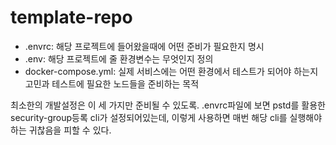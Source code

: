# template-repo
-  .envrc: 해당 프로젝트에 들어왔을때에 어떤 준비가 필요한지 명시
-  .env: 해당 프로젝트에 줄 환경변수는 무엇인지 정의
-  docker-compose.yml: 실제 서비스에는 어떤 환경에서 테스트가 되어야 하는지고민과 테스트에 필요한 노드들을 준비하는 목적

최소한의 개발설정은 이 세 가지만 준비될 수 있도록.
.envrc파일에 보면 pstd를 활용한 security-group등록 cli가 설정되어있는데, 이렇게 사용하면 매번 해당 cli를 실행해야하는 귀찮음을 피할 수 있다.
